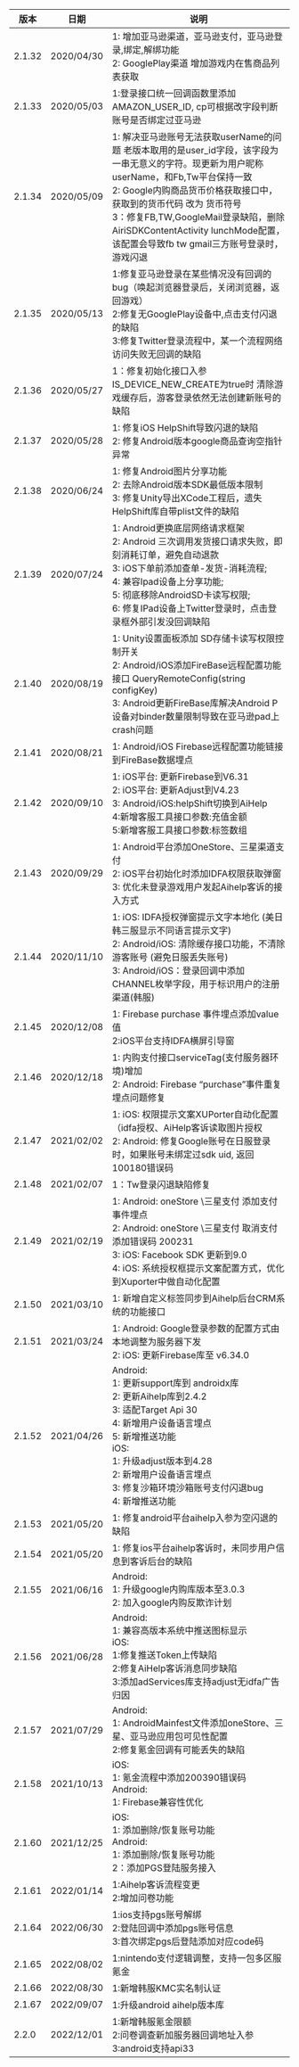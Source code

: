 |  版本   |  日期  |  说明 |
|  ----  | ----  |   ----  | 
| 2.1.32  | 2020/04/30 | 1: 增加亚马逊渠道，亚马逊支付，亚马逊登录,绑定,解绑功能<br>2: GooglePlay渠道 增加游戏内在售商品列表获取 |
| 2.1.33  | 2020/05/03 | 1:登录接口统一回调函数里添加 AMAZON_USER_ID, cp可根据改字段判断账号是否绑定过亚马逊 |
| 2.1.34  | 2020/05/09 | 1: 解决亚马逊账号无法获取userName的问题 老版本取用的是user_id字段，该字段为一串无意义的字符。现更新为用户昵称userName，和Fb,Tw平台保持一致<br>2: Google内购商品货币价格获取接口中，获取到的货币代码 改为 货币符号<br>3：修复FB,TW,GoogleMail登录缺陷，删除AiriSDKContentActivity  lunchMode配置，该配置会导致fb tw gmail三方账号登录时，游戏闪退 |
| 2.1.35  | 2020/05/13 | 1:修复亚马逊登录在某些情况没有回调的bug（唤起浏览器登录后，关闭浏览器，返回游戏）<br>2:修复无GooglePlay设备中,点击支付闪退的缺陷<br>3:修复Twitter登录流程中，某一个流程网络访问失败无回调的缺陷 |
| 2.1.36  | 2020/05/27 | 1：修复初始化接口入参IS_DEVICE_NEW_CREATE为true时 清除游戏缓存后，游客登录依然无法创建新账号的缺陷 |
| 2.1.37  | 2020/05/28 | 1: 修复iOS HelpShift导致闪退的缺陷<br>2: 修复Android版本google商品查询空指针异常 |
| 2.1.38  | 2020/06/24 | 1: 修复Android图片分享功能<br>2: 去除Android版本SDK最低版本限制<br>3: 修复Unity导出XCode工程后，遗失HelpShift库自带plist文件的缺陷|
| 2.1.39  | 2020/07/24 | 1: Android更换底层网络请求框架<br>2: Android 三次调用发货接口请求失败，即刻消耗订单，避免自动退款<br>3: iOS下单前添加查单-发货-消耗流程;<br>4: 兼容Ipad设备上分享功能;<br>5: 彻底移除AndroidSD卡读写权限;<br>6: 修复IPad设备上Twitter登录时，点击登录框外部引发没回调缺陷 |
| 2.1.40  | 2020/08/19 | 1: Unity设置面板添加 SD存储卡读写权限控制开关<br>2: Android/iOS添加FireBase远程配置功能接口 QueryRemoteConfig(string configKey)<br>3: Android更新FireBase库解决Android P设备对binder数量限制导致在亚马逊pad上crash问题 |
| 2.1.41  | 2020/08/21 | 1: Android/iOS Firebase远程配置功能链接到FireBase数据埋点 |
| 2.1.42  | 2020/09/10 | 1: iOS平台: 更新Firebase到V6.31<br>2: iOS平台: 更新Adjust到V4.23<br>3: Android/iOS:helpShift切换到AiHelp<br> 4:新增客服工具接口参数:充值金额<br> 5:新增客服工具接口参数:标签数组|
| 2.1.43  | 2020/09/29 | 1: Android平台添加OneStore、三星渠道支付 <br>2: iOS平台初始化时添加IDFA权限获取弹窗<br>3: 优化未登录游戏用户发起Aihelp客诉的接入方式|
| 2.1.44  | 2020/11/10 | 1: iOS: IDFA授权弹窗提示文字本地化 (美日韩三服显示不同语言提示文字)<br>2:  Android/iOS:  清除缓存接口功能，不清除游客账号 (避免日服丢失账号)<br>3: Android/iOS：登录回调中添加CHANNEL枚举字段，用于标识用户的注册渠道(韩服)|
| 2.1.45  | 2020/12/08 | 1: Firebase purchase 事件埋点添加value值<br>2:iOS平台支持IDFA横屏引导窗|
| 2.1.46  | 2020/12/18 | 1: 内购支付接口serviceTag(支付服务器环境)增加<br>2: Android: Firebase “purchase”事件重复埋点问题修复 |
| 2.1.47  | 2021/02/02 | 1: iOS: 权限提示文案XUPorter自动化配置（idfa授权、AiHelp客诉读取图片授权<br>2: Android: 修复Google账号在日服登录时，如果账号未绑定过sdk uid, 返回100180错误码 |
| 2.1.48  | 2021/02/07 | 1：Tw登录闪退缺陷修复 |
| 2.1.49  | 2021/02/19 | 1:  Android: oneStore \三星支付 添加支付事件埋点<br>2:  Android: oneStore \三星支付 取消支付添加错误码 200231<br>3:  iOS: Facebook SDK 更新到9.0<br>4:  iOS: 系统授权框提示文案配置方式，优化到Xuporter中做自动化配置 |
| 2.1.50  | 2021/03/10 | 1: 新增自定义标签同步到Aihelp后台CRM系统的功能接口 |
| 2.1.51  | 2021/03/24 | 1:  Android:  Google登录参数的配置方式由本地调整为服务器下发<br>2: iOS: 更新Firebase库至 v6.34.0 |
| 2.1.52  | 2021/04/26 | Android:<br>1: 更新support库到 androidx库<br>2: 更新Aihelp库到2.4.2<br>3: 适配Target Api 30<br>4: 新增用户设备语言埋点<br>5: 新增推送功能<br>iOS:<br>1: 升级adjust版本到4.28<br>2: 新增用户设备语言埋点<br>3: 修复沙箱环境沙箱账号支付闪退bug<br>4: 新增推送功能 |
| 2.1.53  | 2021/05/20 | 1: 修复android平台aihelp入参为空闪退的缺陷 |
| 2.1.54  | 2021/05/20 | 1: 修复ios平台aihelp客诉时，未同步用户信息到客诉后台的缺陷 |
| 2.1.55  | 2021/06/16 | Android:<br>1: 升级google内购库版本至3.0.3<br>2: 加入google内购反欺诈计划 |
| 2.1.56  | 2021/06/28 | Android:<br>1: 兼容高版本系统中推送图标显示<br>iOS:<br>1:修复推送Token上传缺陷<br>2:修复AiHelp客诉消息同步缺陷<br>3:添加adServices库支持adjust无idfa广告归因 |
| 2.1.57  | 2021/07/29 | Android:<br>1: AndroidMainfest文件添加oneStore、三星、亚马逊应用包可见性配置<br>2:修复氪金回调有可能丢失的缺陷 |
| 2.1.58  | 2021/10/13 | iOS:<br>1: 氪金流程中添加200390错误码<br>Android:<br>1:  Firebase兼容性优化 |
| 2.1.60  | 2021/12/25 | iOS:<br>1: 添加删除/恢复账号功能<br>Android:<br>1:  添加删除/恢复账号功能<br>2：添加PGS登陆服务接入 |
| 2.1.61  | 2022/01/14 | 1:Aihelp客诉流程变更<br>2:增加问卷功能 |
| 2.1.64  | 2022/06/30 | 1:ios支持pgs账号解绑<br>2:登陆回调中添加pgs账号信息<br>3:首次绑定pgs后登陆添加对应code码 |
| 2.1.65  | 2022/08/02 | 1:nintendo支付逻辑调整，支持一包多区服氪金 |
| 2.1.66  | 2022/08/30 | 1:新增韩服KMC实名制认证 |
| 2.1.67  | 2022/09/07 | 1:升级android aihelp版本库 |
| 2.2.0  | 2022/12/01 | 1:新增韩服氪金限额<br>2:问卷调查新加服务器回调地址入参<br>3:android支持api33 |
